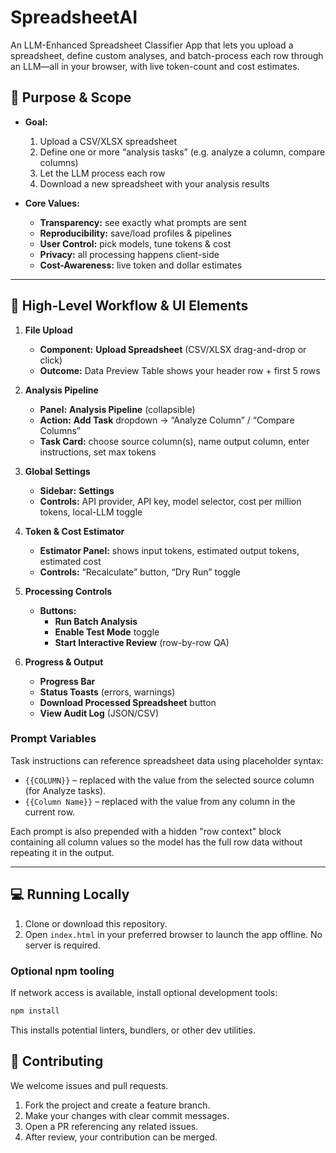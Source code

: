 # SpreadsheetAI

An LLM-Enhanced Spreadsheet Classifier App that lets you upload a spreadsheet, define custom analyses, and batch-process each row through an LLM—all in your browser, with live token-count and cost estimates.

## 🚀 Purpose & Scope

- **Goal:**  
  1. Upload a CSV/XLSX spreadsheet  
  2. Define one or more “analysis tasks” (e.g. analyze a column, compare columns)  
  3. Let the LLM process each row  
  4. Download a new spreadsheet with your analysis results  

- **Core Values:**  
  - **Transparency:** see exactly what prompts are sent  
  - **Reproducibility:** save/load profiles & pipelines  
  - **User Control:** pick models, tune tokens & cost  
  - **Privacy:** all processing happens client-side  
  - **Cost-Awareness:** live token and dollar estimates  

---

## 🎨 High-Level Workflow & UI Elements

1. **File Upload**  
   - **Component:** **Upload Spreadsheet** (CSV/XLSX drag-and-drop or click)  
   - **Outcome:** Data Preview Table shows your header row + first 5 rows  

2. **Analysis Pipeline**  
   - **Panel:** **Analysis Pipeline** (collapsible)  
   - **Action:** **Add Task** dropdown → “Analyze Column” / “Compare Columns”  
   - **Task Card:** choose source column(s), name output column, enter instructions, set max tokens  

3. **Global Settings**  
   - **Sidebar:** **Settings**  
   - **Controls:** API provider, API key, model selector, cost per million tokens, local-LLM toggle  

4. **Token & Cost Estimator**  
   - **Estimator Panel:** shows input tokens, estimated output tokens, estimated cost  
   - **Controls:** “Recalculate” button, “Dry Run” toggle  

5. **Processing Controls**  
   - **Buttons:**  
     - **Run Batch Analysis**  
     - **Enable Test Mode** toggle  
     - **Start Interactive Review** (row-by-row QA)  

6. **Progress & Output**  
   - **Progress Bar**  
   - **Status Toasts** (errors, warnings)  
   - **Download Processed Spreadsheet** button
   - **View Audit Log** (JSON/CSV)

### Prompt Variables

Task instructions can reference spreadsheet data using placeholder syntax:

- `{{COLUMN}}` – replaced with the value from the selected source column (for Analyze tasks).
- `{{Column Name}}` – replaced with the value from any column in the current row.

Each prompt is also prepended with a hidden "row context" block containing all column values so the model has the full row data without repeating it in the output.

---

## 💻 Running Locally

1. Clone or download this repository.
2. Open `index.html` in your preferred browser to launch the app offline. No server is required.

### Optional npm tooling

If network access is available, install optional development tools:

```bash
npm install
```

This installs potential linters, bundlers, or other dev utilities.

## 🤝 Contributing

We welcome issues and pull requests.

1. Fork the project and create a feature branch.
2. Make your changes with clear commit messages.
3. Open a PR referencing any related issues.
4. After review, your contribution can be merged.

